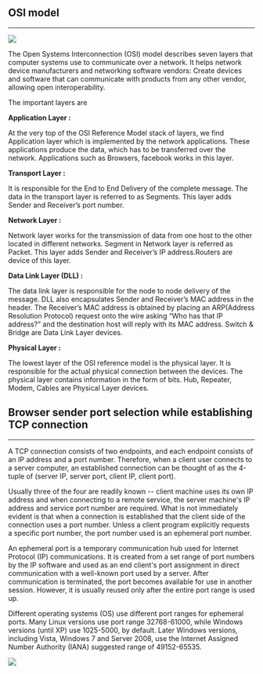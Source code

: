 ## OSI model
---
![](https://media.geeksforgeeks.org/wp-content/uploads/computer-network-osi-model-layers.png)

The Open Systems Interconnection (OSI) model describes seven layers that computer systems use to communicate over a network. It helps network device manufacturers and networking software vendors: Create devices and software that can communicate with products from any other vendor, allowing open interoperability.

 The important layers are 

 **Application Layer  :**

  At the very top of the OSI Reference Model stack of layers, we find Application layer which is implemented by the network applications. These applications produce the data, which has to be transferred over the network. Applications such as  Browsers, facebook works in this layer.

**Transport Layer  :**

   It is responsible for the End to End Delivery of the complete message. The data in the transport layer is referred to as Segments.
   This layer adds Sender and Receiver’s port number.

**Network Layer :**

  Network layer works for the transmission of data from one host to the other located in different networks. Segment in Network layer is referred as Packet. This layer adds Sender and Receiver’s IP address.Routers are device of this layer.

**Data Link Layer (DLL) :** 

  The data link layer is responsible for the node to node delivery of the message. DLL also encapsulates Sender and Receiver’s MAC address in the header. The Receiver’s MAC address is obtained by placing an ARP(Address Resolution Protocol) request onto the wire asking “Who has that IP address?” and the destination host will reply with its MAC address. Switch & Bridge are Data Link Layer devices.

**Physical Layer :**

   The lowest layer of the OSI reference model is the physical layer. It is responsible for the actual physical connection between the devices. The physical layer contains information in the form of bits. Hub, Repeater, Modem, Cables are Physical Layer devices.


## Browser sender port selection while establishing TCP connection
---
  A TCP connection consists of two endpoints, and each endpoint consists of an IP address and a port number. Therefore, when a client user connects to a server computer, an established connection can be thought of as the 4-tuple of (server IP, server port, client IP, client port).

  Usually three of the four are readily known -- client machine uses its own IP address and when connecting to a remote service, the server machine's IP address and service port number are required.
  What is not immediately evident is that when a connection is established that the client side of the connection uses a port number. Unless a client program explicitly requests a specific port number, the port number used is an ephemeral port number.

  An ephemeral port is a temporary communication hub used for Internet Protocol (IP) communications. It is created from a set range of port numbers by the IP software and used as an end client's port assignment in direct communication with a well-known port used by a server.
  After communication is terminated, the port becomes available for use in another session. However, it is usually reused only after the entire port range is used up.

  Different operating systems (OS) use different port ranges for ephemeral ports. Many Linux versions use port range 32768-61000, while Windows versions (until XP) use 1025-5000, by default.
  Later Windows versions, including Vista, Windows 7 and Server 2008, use the Internet Assigned Number Authority (IANA) suggested range of 49152-65535.



![](D.png)

